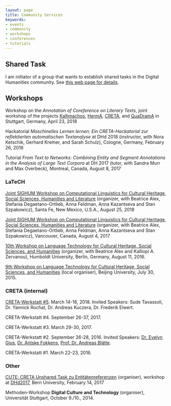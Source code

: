 ```yaml
---
layout: page
title: Community Services
keywords:
- events
- community
- workshops
- conferences
- tutorials
---
```


## Shared Task

I am initiator of a group that wants to establish shared tasks in the Digital Humanities community. See [this web page for details](https://sharedtasksinthedh.github.io).

## Workshops

Workshop on the *Annotation of Coreference on Literary Texts*, joint workshop of the projects [Kallimachos](http://kallimachos.de/kallimachos/index.php/Hauptseite), [HermA](https://www.herma.uni-hamburg.de), [CRETA](http://www.creta.uni-stuttgart.de), and [QuaDramA](https://quadrama.github.io) in Stuttgart, Germany, April 23, 2018

Hackatorial *Maschinelles Lernen lernen: Ein CRETA-Hackatorial zur reflektierten automatischen Textanalyse* at DHd 2018 (instructor, with Nora Ketschik, Gerhard Kremer, and Sarah Schulz), Cologne, Germany, February 26, 2018

Tutorial *From Text to Networks: Combining Entity and Segment Annotations in the Analysis of Large Text Corpora* at DH 2017 (tutor, with Sandra Murr and Max Overbeck), Montreal, Canada, August 8, 2017

### LaTeCH

[Joint SIGHUM Workshop on Computational Linguistics for Cultural Heritage, Social Sciences, Humanities and Literature](https://sighum.wordpress.com/events/latech-clfl-2018/) (organizer, with Beatrice Alex, Stefania Degaetano-Ortlieb, Anna Feldman, Anna Kazantseva and Stan Szpakowicz), Santa Fe, New Mexico, U.S.A., August 25, 2018

[Joint SIGHUM Workshop on Computational Linguistics for Cultural Heritage, Social Sciences, Humanities and Literature](https://sighum.wordpress.com/events/latech-clfl-2017/) (organizer, with Beatrice Alex, Stefania Degaetano-Ortlieb, Anna Feldman, Anna Kazantseva and Stan Szpakowicz), Vancouver, Canada, August 4, 2017

[10th Workshop on Language Technology for Cultural Heritage, Social Sciences, and Humanities](https://sighum.wordpress.com/events/latech-2016/) (organizer, with Beatrice Alex and Kalliopi A. Zervanou), Humboldt University, Berlin, Germany, August 11, 2016.

[9th Workshop on Language Technology for Cultural Heritage, Social Sciences, and Humanities](https://sighum.wordpress.com/events/latech-2015/) (local organiser), Beijing University, July 30, 2015.


### CRETA (internal)

[CRETA-Werkstatt #5](https://www.creta.uni-stuttgart.de/en/blog/2018/03/06/workshop-on-network-analysis/). March 14-16, 2018. Invited Speakers: Sude Tavassoli, Dr. Yannick Rochat, Dr. Andreas Kuczera, Dr. Frederik Elwert.

CRETA-Werkstatt #4. September 26-37, 2017.

CRETA-Werkstatt #3. March 29-30, 2017.

CRETA-Werkstatt #2. September 26-28, 2016. Invited Speakers: [Dr. Evelyn Gius](https://www.slm.uni-hamburg.de/germanistik/personen/gius.html), [Dr. Antske Fokkens](http://wordpress.let.vupr.nl/antske/), [Prof. Dr. Andreas Blätte](https://www.uni-due.de/politik/blaette.php).

CRETA-Werkstatt #1. March 22-23, 2016.

### Other

[CUTE: CRETA Unshared Task zu Entitätenreferenzen](http://www.creta.uni-stuttgart.de/index.php/en/cute/) (organiser), workshop at [DHd2017](http://www.dhd2017.ch), Bern University, February 14, 2017

Methoden-Workshop **Digital Culture and Technology** (organiser), Universität Stuttgart, October 9./10., 2014.
